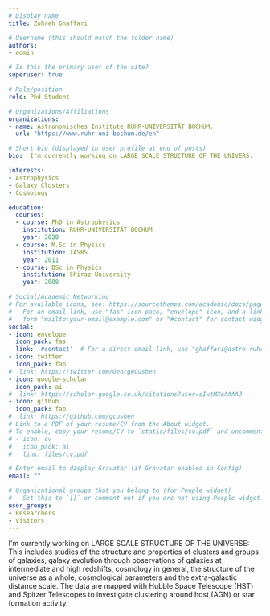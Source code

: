 ```yaml
---
# Display name
title: Zohreh Ghaffari

# Username (this should match the folder name)
authors:
- admin

# Is this the primary user of the site?
superuser: true

# Role/position
role: Phd Student

# Organizations/Affiliations
organizations:
- name: Astronomisches Institute RUHR-UNIVERSITÄT BOCHUM.
  url: "https://www.ruhr-uni-bochum.de/en"

# Short bio (displayed in user profile at end of posts)
bio:  I'm currently working on LARGE SCALE STRUCTURE OF THE UNIVERS.

interests:
- Astrophysics
- Galaxy Clusters
- Cosmology

education:
  courses:
  - course: PhD in Astrophysics
    institution: RUHR-UNIVERSITÄT BOCHUM
    year: 2020
  - course: M.Sc in Physics
    institution: IASBS
    year: 2011
  - course: BSc in Physics
    institution: Shiraz University
    year: 2008

# Social/Academic Networking
# For available icons, see: https://sourcethemes.com/academic/docs/page-builder/#icons
#   For an email link, use "fas" icon pack, "envelope" icon, and a link in the
#   form "mailto:your-email@example.com" or "#contact" for contact widget.
social:
- icon: envelope
  icon_pack: fas
  link: '#contact'  # For a direct email link, use "ghaffari@astro.ruhr-uni-bochum.de".
- icon: twitter
  icon_pack: fab
#  link: https://twitter.com/GeorgeCushen
- icon: google-scholar
  icon_pack: ai
#  link: https://scholar.google.co.uk/citations?user=sIwtMXoAAAAJ
- icon: github
  icon_pack: fab
#  link: https://github.com/gcushen
# Link to a PDF of your resume/CV from the About widget.
# To enable, copy your resume/CV to `static/files/cv.pdf` and uncomment the lines below.
# - icon: cv
#   icon_pack: ai
#   link: files/cv.pdf

# Enter email to display Gravatar (if Gravatar enabled in Config)
email: ""

# Organizational groups that you belong to (for People widget)
#   Set this to `[]` or comment out if you are not using People widget.
user_groups:
- Researchers
- Visitors
---
```


 I'm currently working on LARGE SCALE STRUCTURE OF THE UNIVERSE: This includes studies of the structure and properties of clusters and groups of galaxies, galaxy evolution through observations of galaxies at intermediate and high redshifts, cosmology in general, the structure of the universe as a whole, cosmological parameters and the extra-galactic distance scale. The data are mapped with Hubble Space Telescope (HST)  and Spitzer Telescopes to investigate clustering around host (AGN) or star formation activity. 

